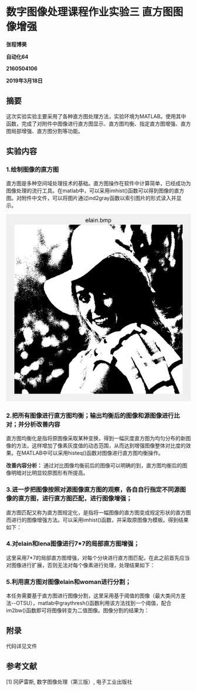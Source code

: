  
 
 
# 数字图像处理课程作业实验三 直方图图像增强

**张程博昊**

**自动化64**

**2160504106**

**2019年3月18日**

 

## 摘要

这次实验实验主要采用了各种直方图处理方法，实验环境为MATLAB。使用其中函数，完成了对附件中图像进行直方图显示、直方图均衡、指定直方图增强、直方图局部增强、直方图分割等功能。

 

## 实验内容

### 1.绘制图像的直方图

直方图是多种空间域处理技术的基础。直方图操作在软件中计算简单，已经成功为图像处理的流行工具。在matlab中，可以采用imhist()函数可以得到图像的直方图。对附件中文件，可以将图片通过ind2gray函数以索引图片的形式读入并显示。

 ![ ](./Image/3.png)

### 2.把所有图像进行直方图均衡；输出均衡后的图像和源图像进行比对；并分析改善内容

直方图均衡化是指将原图像采取某种变换，得到一幅灰度直方图为均匀分布的新图像的方法，这样增加了像素灰度值的动态范围，从而达到增强图像整体对比度的效果。在MATLAB中可以采用histeq()函数对图像进行直方图均衡操作。


**改善内容分析：**
通过对比图像均衡前后的图像可以明确的到，直方图均衡后的图像明暗对比明显较原图形有所提高。

 

### 3.进一步把图像按照对源图像直方图的观察，各自自行指定不同源图像的直方图，进行直方图匹配，进行图像增强；


直方图匹配又称为直方图规定化，是指将一幅图像的直方图变成规定形状的直方图而进行的图像增强方法。可以采用imhist()函数，并采取原图像为模板。得到结果如下：




### 4.对elain和lena图像进行7*7的局部直方图增强；
这里采用7*7的局部直方图增强，对每个分块进行直方图匹配，在此之前首先应当对图像进行扩展，否则无法对每个像素进行处理，处理结果如下：




### 5.利用直方图对图像elain和woman进行分割；
本任务需要基于直方图进行图像分割，这里采用基于阈值的图像（最大类间方差法--OTSU），matlab中graythresh()函数利用该方法找到一个阈值，配合im2bw()函数即可将图像转变为二值图像。图像分割的结果为：

 

## 附录

代码详见文件

 

## 参考文献

[1] 冈萨雷斯, 数字图像处理（第三版）, 电子工业出版社

